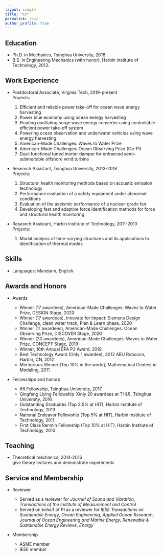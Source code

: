 ```yaml
---
layout: single
title: "CV"
permalink: /cv/
author_profile: true
---
```


## Education
* Ph.D. in Mechanics, Tsinghua University, 2018.
* B.S. in Engineering Mechanics (with honor), Harbin Institute of Technology, 2013.

## Work Experience
* Postdoctoral Associate, Virginia Tech, 2019-present
  <br>Projects:
  1. Efficient and reliable power take-off for ocean wave energy harvesting
  2. Power blue economy using ocean energy harvesting
  3. Floating oscillating surge wave energy converter using controllable efficient power take-off system
  4. Powering ocean observation and underwater vehicles using wave energy harvesting
  5. American-Made Challenges: Waves to Water Prize
  6. American-Made Challenges: Ocean Observing Prize (Co-PI) 
  7. Dual-functional tuned inerter damper for enhanced semi-submersible offshore wind turbine

* Research Assistant, Tsinghua University, 2013-2018
  <br>Projects:
  1. Structural health monitoring methods based on acoustic emission technology
  2. Performance evaluation of a safety equipment under abnormal conditions
  3. Evaluation of the aseismic performance of a nuclear-grade fan
  4. Developing fast and adaptive force identification methods for force and structural health monitoring

* Research Assistant, Harbin Institute of Technology, 2011-2013
  <br>Projects: 
  1. Modal analysis of time-varying structures and its applications to identification of thermal modes
  
## Skills
* Languages: Mandarin, English

## Awards and Honors
* Awards
  * Winner (17 awardees), American-Made Challenges: Waves to Water Prize, DESIGN Stage, 2020
  * Winner (17 awardees), Innovate for Impact: Siemens Design Challenge, clean water track, Plan & Learn phase, 2020
  * Winner (11 awardees), American-Made Challenges: Ocean Observing Prize, DISCOVER Stage, 2020
  * Winner (20 awardees), American-Made Challenges: Waves to Water Prize, CONCEPT Stage, 2019
  * Winner, 16th Annual EPA P3 Award, 2019
  * Best Technology Award (Only 1 awardee), 2012 ABU Robocon, Harbin, CN, 2012
  * Meritorious Winner (Top 10% in the world), Mathematical Contest in Modeling, 2011


* Fellowships and honors
  * IHI Fellowship, Tsinghua University, 2017
  * Qingfeng Liying Fellowship (Only 20 awardees at THU), Tsinghua University, 2016
  * Outstanding Graduates (Top 2.5% at HIT), Harbin Institute of Technology, 2013
  * National Endeavor Fellowship (Top 5% at HIT), Harbin Institute of Technology, 2011
  * First Class Renmin Fellowship (Top 10% at HIT), Harbin Institute of Technology, 2010

## Teaching
* Theoretical mechanics, 2014-2016
<br> give theory lectures and demonstrate experiments
  
## Service and Membership
* Reviewer
  * Served as a reviewer for *Journal of Sound and Vibration*, *Transactions of the Institute of Measurement and Control*
  * Served on behalf of PI as a reviewer for *IEEE Transactions on Sustainable Energy*, *Ocean Engineering*, *Applied Ocean Research*, *Journal of Ocean Engineering and Marine Energy*, *Renewable & Sustainable Energy Reviews*, *Energy*

* Membership
  * ASME member
  * IEEE member
